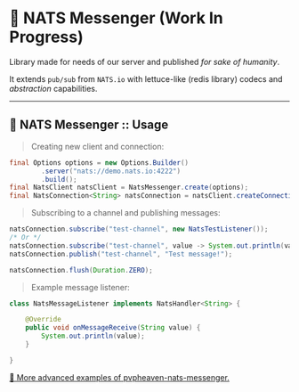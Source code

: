 # 🌠 NATS Messenger (Work In Progress)
Library made for needs of our server and published *for sake of humanity*.

It extends `pub/sub` from `NATS.io` with lettuce-like (redis library) codecs and *abstraction* capabilities.

---
## 🌠 NATS Messenger :: Usage

> Creating new client and connection:
```java
final Options options = new Options.Builder()
        .server("nats://demo.nats.io:4222")
        .build();
final NatsClient natsClient = NatsMessenger.create(options);
final NatsConnection<String> natsConnection = natsClient.createConnection(new NatsStringCodec());
```

> Subscribing to a channel and publishing messages:
```java
natsConnection.subscribe("test-channel", new NatsTestListener());
/* Or */
natsConnection.subscribe("test-channel", value -> System.out.println(value));
natsConnection.publish("test-channel", "Test message!");

natsConnection.flush(Duration.ZERO);
```

> Example message listener:
```java
class NatsMessageListener implements NatsHandler<String> {

    @Override
    public void onMessageReceive(String value) {
        System.out.println(value);
    }

}
```
[🌠 More advanced examples of pvpheaven-nats-messenger.](https://github.com/nwseOOO/pvpheaven-nats-messenger-examples)
